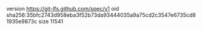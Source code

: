 version https://git-lfs.github.com/spec/v1
oid sha256:35bfc2743d958eba3f52b73da93444035a9a75cd2c3547e6735cd81935e9873c
size 11541
